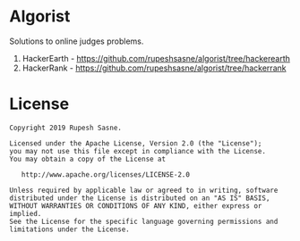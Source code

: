 Algorist
=======

Solutions to online judges problems.

1. HackerEarth - https://github.com/rupeshsasne/algorist/tree/hackerearth
2. HackerRank - https://github.com/rupeshsasne/algorist/tree/hackerrank

License
=======
    Copyright 2019 Rupesh Sasne.

    Licensed under the Apache License, Version 2.0 (the "License");
    you may not use this file except in compliance with the License.
    You may obtain a copy of the License at

       http://www.apache.org/licenses/LICENSE-2.0

    Unless required by applicable law or agreed to in writing, software
    distributed under the License is distributed on an "AS IS" BASIS,
    WITHOUT WARRANTIES OR CONDITIONS OF ANY KIND, either express or implied.
    See the License for the specific language governing permissions and
    limitations under the License.
